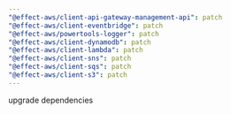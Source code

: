 ```yaml
---
"@effect-aws/client-api-gateway-management-api": patch
"@effect-aws/client-eventbridge": patch
"@effect-aws/powertools-logger": patch
"@effect-aws/client-dynamodb": patch
"@effect-aws/client-lambda": patch
"@effect-aws/client-sns": patch
"@effect-aws/client-sqs": patch
"@effect-aws/client-s3": patch
---
```


upgrade dependencies
